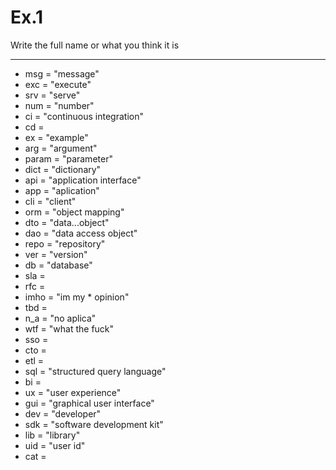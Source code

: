 # Ex.1 

Write the full name or what you think it is

----

* msg = "message"
* exc = "execute"
* srv = "serve"
* num = "number"
* ci = "continuous integration"
* cd =
* ex = "example"
* arg = "argument"
* param = "parameter"
* dict = "dictionary"
* api = "application interface"
* app = "aplication"
* cli = "client"
* orm = "object mapping"
* dto = "data...object"
* dao = "data access object"
* repo = "repository"
* ver = "version"
* db = "database"
* sla = 
* rfc = 
* imho = "im my * opinion"
* tbd = 
* n_a = "no aplica"
* wtf = "what the fuck"
* sso =
* cto =
* etl =
* sql = "structured query language"
* bi =
* ux = "user experience"
* gui = "graphical user interface"
* dev = "developer"
* sdk = "software development kit"
* lib = "library"
* uid = "user id"
* cat = 

